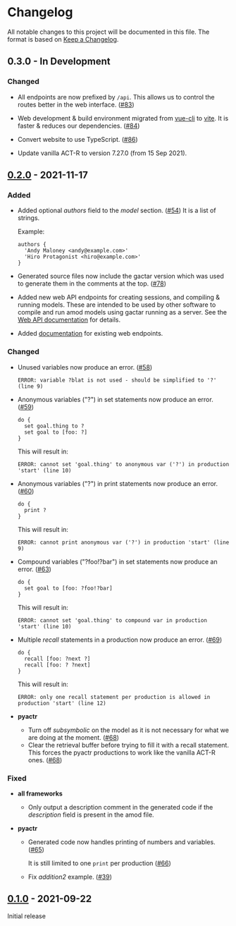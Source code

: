 # Changelog

All notable changes to this project will be documented in this file. The format is based on [Keep a Changelog](https://keepachangelog.com/en/1.0.0/).

## 0.3.0 - In Development

### Changed

- All endpoints are now prefixed by `/api`. This allows us to control the routes better in the web interface. ([#83](https://github.com/asmaloney/gactar/pull/83))

- Web development & build environment migrated from [vue-cli](https://cli.vuejs.org/) to [vite](https://vitejs.dev/). It is faster & reduces our dependencies. ([#84](https://github.com/asmaloney/gactar/pull/84))

- Convert website to use TypeScript. ([#86](https://github.com/asmaloney/gactar/pull/86))

- Update vanilla ACT-R to version 7.27.0 (from 15 Sep 2021).

## [0.2.0](https://github.com/asmaloney/gactar/releases/tag/v0.2.0) - 2021-11-17

### Added

- Added optional _authors_ field to the _model_ section. ([#54](https://github.com/asmaloney/gactar/pull/54)) It is a list of strings.

  Example:

  ```
  authors {
   	'Andy Maloney <andy@example.com>'
   	'Hiro Protagonist <hiro@example.com>'
  }
  ```

- Generated source files now include the gactar version which was used to generate them in the comments at the top. ([#78](https://github.com/asmaloney/gactar/pull/78))

- Added new web API endpoints for creating sessions, and compiling &amp; running models. These are intended to be used by other software to compile and run amod models using gactar running as a server. See the [Web API documentation](<doc/Web API.md>) for details.

- Added [documentation](<doc/Web API.md>) for existing web endpoints.

### Changed

- Unused variables now produce an error. ([#58](https://github.com/asmaloney/gactar/pull/58))

  ```
  ERROR: variable ?blat is not used - should be simplified to '?' (line 9)
  ```

- Anonymous variables ("?") in set statements now produce an error. ([#59](https://github.com/asmaloney/gactar/pull/59))

  ```
  do {
    set goal.thing to ?
    set goal to [foo: ?]
  }
  ```

  This will result in:

  ```
  ERROR: cannot set 'goal.thing' to anonymous var ('?') in production 'start' (line 10)
  ```

- Anonymous variables ("?") in print statements now produce an error. ([#60](https://github.com/asmaloney/gactar/pull/60))

  ```
  do {
    print ?
  }
  ```

  This will result in:

  ```
  ERROR: cannot print anonymous var ('?') in production 'start' (line 9)
  ```

- Compound variables ("?foo!?bar") in set statements now produce an error. ([#63](https://github.com/asmaloney/gactar/pull/63))

  ```
  do {
    set goal to [foo: ?foo!?bar]
  }
  ```

  This will result in:

  ```
  ERROR: cannot set 'goal.thing' to compound var in production 'start' (line 10)
  ```

- Multiple _recall_ statements in a production now produce an error. ([#69](https://github.com/asmaloney/gactar/pull/69))

  ```
  do {
    recall [foo: ?next ?]
    recall [foo: ? ?next]
  }
  ```

  This will result in:

  ```
  ERROR: only one recall statement per production is allowed in production 'start' (line 12)
  ```

- **pyactr**
  - Turn off _subsymbolic_ on the model as it is not necessary for what we are doing at the moment. ([#68](https://github.com/asmaloney/gactar/pull/68))
  - Clear the retrieval buffer before trying to fill it with a recall statement. This forces the pyactr productions to work like the vanilla ACT-R ones. ([#68](https://github.com/asmaloney/gactar/pull/68))

### Fixed

- **all frameworks**

  - Only output a description comment in the generated code if the _description_ field is present in the amod file.

- **pyactr**

  - Generated code now handles printing of numbers and variables. ([#65](https://github.com/asmaloney/gactar/pull/65))

    It is still limited to one `print` per production ([#66](https://github.com/asmaloney/gactar/issues/66))

  - Fix _addition2_ example. ([#39](https://github.com/asmaloney/gactar/pull/39))

## [0.1.0](https://github.com/asmaloney/gactar/releases/tag/v0.1.0) - 2021-09-22

Initial release
